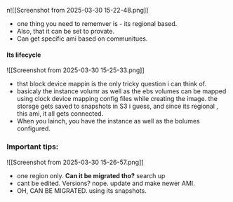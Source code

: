 n![[Screenshot from 2025-03-30 15-22-48.png]]
- one thing you need to rememver is - its regional based.
- Also, that it can be set to provate.
- Can get specific ami based on communitues.

#### Its lifecycle
![[Screenshot from 2025-03-30 15-25-33.png]]

- thst block device mappin is the only tricky question i can think of.
- basicaly the instance volumr as well as the ebs volumes can be mapped using clock device mapping config files while creating the image. the storsge gets saved to snapshots in S3 i guess, and since its regional , this ami, it all gets connected.
- When you lainch, you have the instance as well as the bolumes configured.

### Important tips:

![[Screenshot from 2025-03-30 15-26-57.png]]
- one region only. **Can it be migrated tho?** search up
- cant be edited. Versions? nope. update and make newer AMI.
- OH, CAN BE MIGRATED. using its snapshots.

